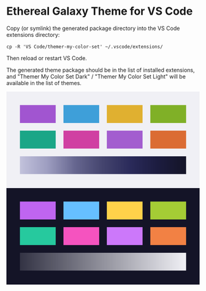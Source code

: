 # Ethereal Galaxy Theme for VS Code

Copy (or symlink) the generated package directory into the VS Code extensions directory:

```
cp -R 'VS Code/themer-my-color-set' ~/.vscode/extensions/
```

Then reload or restart VS Code.

The generated theme package should be in the list of installed extensions, and "Themer My Color Set Dark" / "Themer My Color Set Light" will be available in the list of themes.

![Ethereal Galaxy Icon](icon.png)
